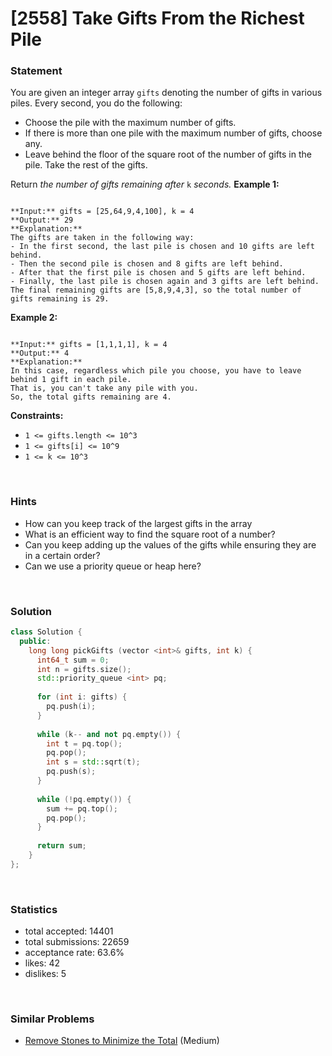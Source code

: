 # [2558] Take Gifts From the Richest Pile



### Statement

You are given an integer array `gifts` denoting the number of gifts in various piles. Every second, you do the following:

* Choose the pile with the maximum number of gifts.
* If there is more than one pile with the maximum number of gifts, choose any.
* Leave behind the floor of the square root of the number of gifts in the pile. Take the rest of the gifts.



Return *the number of gifts remaining after* `k` *seconds.*
**Example 1:**

```

**Input:** gifts = [25,64,9,4,100], k = 4
**Output:** 29
**Explanation:** 
The gifts are taken in the following way:
- In the first second, the last pile is chosen and 10 gifts are left behind.
- Then the second pile is chosen and 8 gifts are left behind.
- After that the first pile is chosen and 5 gifts are left behind.
- Finally, the last pile is chosen again and 3 gifts are left behind.
The final remaining gifts are [5,8,9,4,3], so the total number of gifts remaining is 29.

```

**Example 2:**

```

**Input:** gifts = [1,1,1,1], k = 4
**Output:** 4
**Explanation:** 
In this case, regardless which pile you choose, you have to leave behind 1 gift in each pile. 
That is, you can't take any pile with you. 
So, the total gifts remaining are 4.

```

**Constraints:**
* `1 <= gifts.length <= 10^3`
* `1 <= gifts[i] <= 10^9`
* `1 <= k <= 10^3`


<br />

### Hints

- How can you keep track of the largest gifts in the array
- What is an efficient way to find the square root of a number?
- Can you keep adding up the values of the gifts while ensuring they are in a certain order?
- Can we use a priority queue or heap here?

<br />

### Solution

```cpp
class Solution {
  public:
    long long pickGifts (vector <int>& gifts, int k) {
      int64_t sum = 0;
      int n = gifts.size();
      std::priority_queue <int> pq;
      
      for (int i: gifts) {
        pq.push(i);
      }
      
      while (k-- and not pq.empty()) {
        int t = pq.top();
        pq.pop();
        int s = std::sqrt(t);
        pq.push(s);
      }
      
      while (!pq.empty()) {
        sum += pq.top();
        pq.pop();
      }
      
      return sum;
    }
};
```

<br />

### Statistics

- total accepted: 14401
- total submissions: 22659
- acceptance rate: 63.6%
- likes: 42
- dislikes: 5

<br />

### Similar Problems

- [Remove Stones to Minimize the Total](https://leetcode.com/problems/remove-stones-to-minimize-the-total) (Medium)
